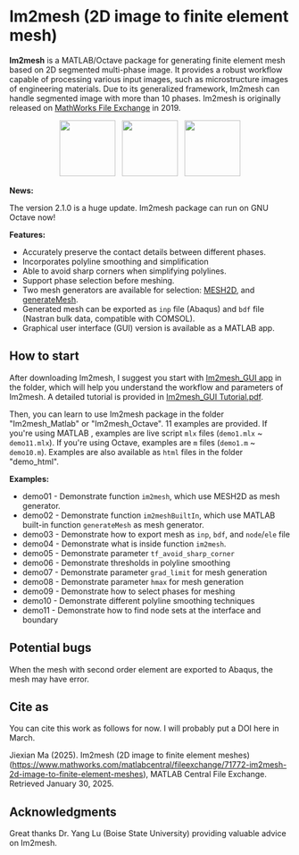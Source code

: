 # Im2mesh (2D image to finite element mesh)



**Im2mesh** is a MATLAB/Octave package for generating finite element mesh based on 2D segmented multi-phase image. It provides a robust workflow capable of processing various input images, such as microstructure images of engineering materials. Due to its generalized framework, Im2mesh can handle segmented image with more than 10 phases.  Im2mesh is originally released on [MathWorks File Exchange](https://www.mathworks.com/matlabcentral/fileexchange/71772-im2mesh-2d-image-to-finite-element-meshes) in 2019.

<p align="center">
  <img src = "https://github.com/mjx888/im2mesh/blob/main/example_kumamon.png" height="100"> &nbsp
  <img src = "https://github.com/mjx888/im2mesh/blob/main/example_shape.png" height="100"> &nbsp
  <img src = "https://github.com/mjx888/im2mesh/blob/main/example_concrete.png" height="100"> 
</p>


**News:**

The version 2.1.0 is a huge update. Im2mesh package can run on GNU Octave now!

**Features:**

- Accurately preserve the contact details between different phases.
- Incorporates polyline smoothing and simplification
- Able to avoid sharp corners when simplifying polylines.
- Support phase selection before meshing.
- Two mesh generators are available for selection: [MESH2D](https://github.com/dengwirda/mesh2d), and [generateMesh](https://www.mathworks.com/help/pde/ug/pde.pdemodel.generatemesh.html).
- Generated mesh can be exported as `inp` file (Abaqus) and `bdf` file (Nastran bulk data, compatible with COMSOL).
- Graphical user interface (GUI) version is available as a MATLAB app.

## How to start

After downloading Im2mesh, I suggest you start with [Im2mesh_GUI app](https://github.com/mjx888/im2mesh/tree/main/Im2mesh_GUI%20app) in the folder, which will help you understand the workflow and parameters of Im2mesh. A detailed tutorial is provided in [Im2mesh_GUI Tutorial.pdf](https://github.com/mjx888/im2mesh/blob/main/Im2mesh_GUI%20Tutorial.pdf). 

Then, you can learn to use Im2mesh package in the folder "Im2mesh_Matlab" or "Im2mesh_Octave". 11 examples are provided.  If you're using MATLAB ,  examples are live script `mlx` files (`demo1.mlx` ~ `demo11.mlx`). If you're using Octave,  examples are `m` files (`demo1.m` ~ `demo10.m`).  Examples are also available as `html` files in the folder "demo_html".

**Examples:**

- demo01 - Demonstrate function `im2mesh`, which use MESH2D as mesh generator.
- demo02 - Demonstrate function `im2meshBuiltIn`, which use MATLAB built-in function `generateMesh` as mesh generator.
- demo03 - Demonstrate how to export mesh as `inp`, `bdf`, and `node`/`ele` file
- demo04 - Demonstrate what is inside function `im2mesh`.
- demo05 - Demonstrate parameter `tf_avoid_sharp_corner`
- demo06 - Demonstrate thresholds in polyline smoothing
- demo07 - Demonstrate parameter `grad_limit` for mesh generation
- demo08 - Demonstrate parameter `hmax` for mesh generation
- demo09 - Demonstrate how to select phases for meshing
- demo10 - Demonstrate different polyline smoothing techniques
- demo11 - Demonstrate how to find node sets at the interface and boundary

## Potential bugs

When the mesh with second order element are exported to Abaqus, the mesh may have error.

## Cite as

You can cite this work as follows for now. I will probably put a DOI here in March.

Jiexian Ma (2025). Im2mesh (2D image to finite element meshes) (https://www.mathworks.com/matlabcentral/fileexchange/71772-im2mesh-2d-image-to-finite-element-meshes), MATLAB Central File Exchange. Retrieved January 30, 2025.

## Acknowledgments

Great thanks Dr. Yang Lu (Boise State University) providing valuable advice on Im2mesh. 